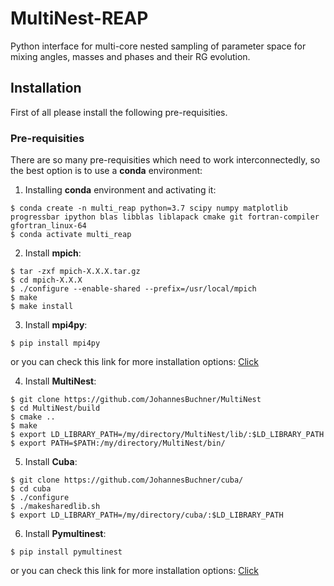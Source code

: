 # MultiNest-REAP
Python interface for multi-core nested sampling of parameter space for mixing angles, masses and phases and their RG evolution.

## Installation
First of all please install the following pre-requisities.

### Pre-requisities
There are so many pre-requisities which need to work interconnectedly, so the best option is to use a __conda__ environment:

1. Installing __conda__ environment and activating it:
```
$ conda create -n multi_reap python=3.7 scipy numpy matplotlib progressbar ipython blas libblas liblapack cmake git fortran-compiler gfortran_linux-64
$ conda activate multi_reap
```

2. Install __mpich__: 
```
$ tar -zxf mpich-X.X.X.tar.gz
$ cd mpich-X.X.X
$ ./configure --enable-shared --prefix=/usr/local/mpich
$ make
$ make install
```
3. Install __mpi4py__:
```
$ pip install mpi4py 
```
or you can check this link for more installation options: [Click](https://mpi4py.readthedocs.io/en/stable/install.html)

4. Install __MultiNest__: 
```
$ git clone https://github.com/JohannesBuchner/MultiNest
$ cd MultiNest/build
$ cmake ..
$ make
$ export LD_LIBRARY_PATH=/my/directory/MultiNest/lib/:$LD_LIBRARY_PATH
$ export PATH=$PATH:/my/directory/MultiNest/bin/
```

5. Install __Cuba__: 
```
$ git clone https://github.com/JohannesBuchner/cuba/
$ cd cuba
$ ./configure
$ ./makesharedlib.sh
$ export LD_LIBRARY_PATH=/my/directory/cuba/:$LD_LIBRARY_PATH
``` 

6. Install __Pymultinest__:
```
$ pip install pymultinest
```
or you can check this link for more installation options: [Click](http://johannesbuchner.github.io/PyMultiNest/install.html)








